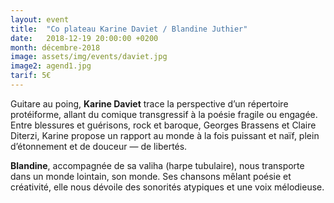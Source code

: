 ```yaml
---
layout: event
title:  "Co plateau Karine Daviet / Blandine Juthier"
date:   2018-12-19 20:00:00 +0200
month: décembre-2018
image: assets/img/events/daviet.jpg
image2: agend1.jpg
tarif: 5€
---
```


Guitare au poing, **Karine Daviet** trace la perspective d’un répertoire protéiforme, allant du comique transgressif à la poésie fragile ou engagée. Entre blessures et guérisons, rock et baroque, Georges Brassens et Claire Diterzi, Karine propose un rapport au monde à la fois puissant et naïf, plein d’étonnement et de douceur — de libertés.

**Blandine**, accompagnée de sa valiha (harpe tubulaire), nous transporte dans un monde lointain, son monde. Ses chansons mêlant poésie et créativité, elle nous dévoile des sonorités atypiques et une voix mélodieuse. 
